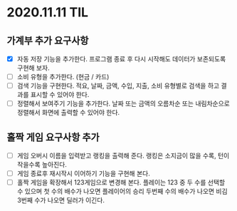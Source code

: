 # 2020.11.11 TIL

## 가계부 추가 요구사항
- [x] 자동 저장 기능을 추가한다. 프로그램 종료 후 다시 시작해도 데이터가 보존되도록 구현해 보자.
- [ ] 소비 유형을 추가한다. (현금 / 카드)
- [ ] 검색 기능을 구현한다. 적요, 날짜, 금액, 수입, 지출, 소비 유형별로 검색을 하고 결과를 표시할 수 있어야 한다.
- [ ] 정렬해서 보여주기 기능을 추가한다. 날짜 또는 금액의 오름차순 또는 내림차순으로 정렬해서 화면에 출력할 수 있어야 한다.

## 홀짝 게임 요구사항 추가
- [ ] 게임 오버시 이름을 입력받고 랭킹을 출력해 준다. 랭킹은 소지금이 많을 수록, 턴이 작을수록 높아진다.
- [ ] 게임 종료후 재시작시 이어하기 기능을 구현해 본다.
- [ ] 홀짝 게임을 확장해서 123게임으로 변경해 본다. 플레이는 123 중 두 수를 선택할 수 있으며 첫 수의 배수가 나오면 플레이어의 승리 두번째 수의 배수가 나오면 비김 3번째 수가 나오면 딜러가 이긴다.
